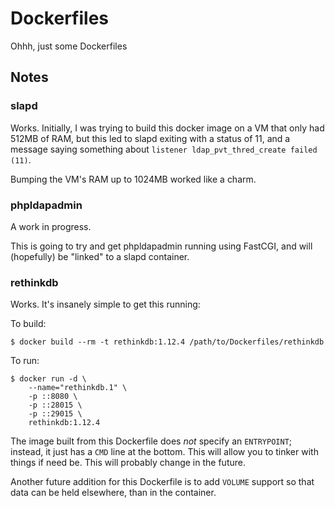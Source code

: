# Dockerfiles

Ohhh, just some Dockerfiles

## Notes 

### slapd

Works. Initially, I was trying to build this docker image on a VM that only
had 512MB of RAM, but this led to slapd exiting with a status of 11, and a
message saying something about `listener ldap_pvt_thred_create failed (11)`.

Bumping the VM's RAM up to 1024MB worked like a charm.

### phpldapadmin

A work in progress.

This is going to try and get phpldapadmin running using FastCGI, and will
(hopefully) be "linked" to a slapd container.

### rethinkdb

Works. It's insanely simple to get this running:

To build:

	$ docker build --rm -t rethinkdb:1.12.4 /path/to/Dockerfiles/rethinkdb

To run:

	$ docker run -d \
		--name="rethinkdb.1" \
		-p ::8080 \
		-p ::28015 \
		-p ::29015 \
		rethinkdb:1.12.4

The image built from this Dockerfile does *not* specify an `ENTRYPOINT`;
instead, it just has a `CMD` line at the bottom. This will allow you to tinker
with things if need be. This will probably change in the future.

Another future addition for this Dockerfile is to add `VOLUME` support so that
data can be held elsewhere, than in the container.
